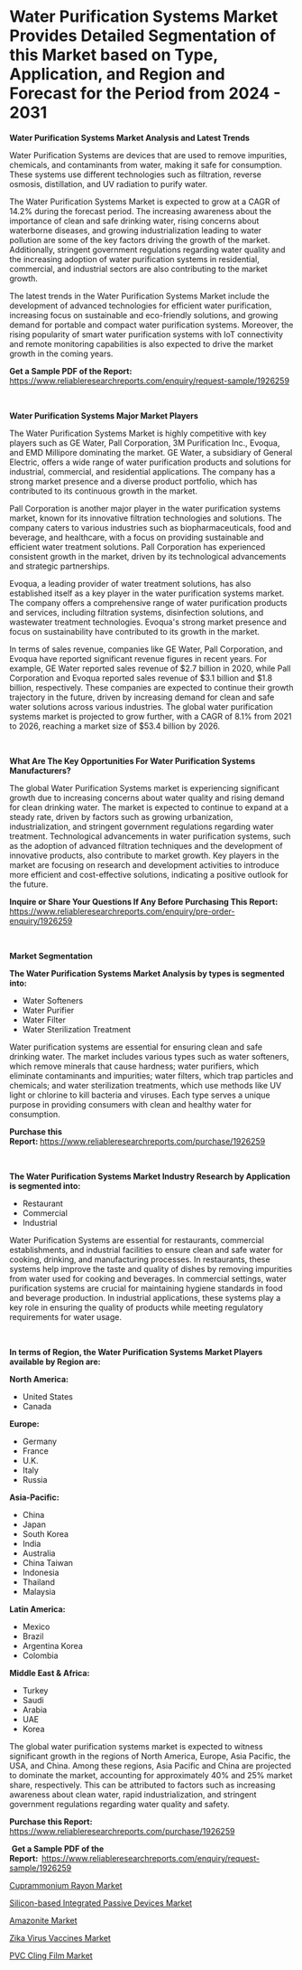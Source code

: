 <p><h1>Water Purification Systems Market Provides Detailed Segmentation of this Market based on Type, Application, and Region and Forecast for the Period from 2024 - 2031</h1></p><p><strong>Water Purification Systems Market Analysis and Latest Trends</strong></p>
<p><p>Water Purification Systems are devices that are used to remove impurities, chemicals, and contaminants from water, making it safe for consumption. These systems use different technologies such as filtration, reverse osmosis, distillation, and UV radiation to purify water.</p><p>The Water Purification Systems Market is expected to grow at a CAGR of 14.2% during the forecast period. The increasing awareness about the importance of clean and safe drinking water, rising concerns about waterborne diseases, and growing industrialization leading to water pollution are some of the key factors driving the growth of the market. Additionally, stringent government regulations regarding water quality and the increasing adoption of water purification systems in residential, commercial, and industrial sectors are also contributing to the market growth.</p><p>The latest trends in the Water Purification Systems Market include the development of advanced technologies for efficient water purification, increasing focus on sustainable and eco-friendly solutions, and growing demand for portable and compact water purification systems. Moreover, the rising popularity of smart water purification systems with IoT connectivity and remote monitoring capabilities is also expected to drive the market growth in the coming years.</p></p>
<p><strong>Get a Sample PDF of the Report:&nbsp;</strong> <a href="https://www.reliableresearchreports.com/enquiry/request-sample/1926259">https://www.reliableresearchreports.com/enquiry/request-sample/1926259</a></p>
<p>&nbsp;</p>
<p><strong>Water Purification Systems Major Market Players</strong></p>
<p><p>The Water Purification Systems Market is highly competitive with key players such as GE Water, Pall Corporation, 3M Purification Inc., Evoqua, and EMD Millipore dominating the market. GE Water, a subsidiary of General Electric, offers a wide range of water purification products and solutions for industrial, commercial, and residential applications. The company has a strong market presence and a diverse product portfolio, which has contributed to its continuous growth in the market.</p><p>Pall Corporation is another major player in the water purification systems market, known for its innovative filtration technologies and solutions. The company caters to various industries such as biopharmaceuticals, food and beverage, and healthcare, with a focus on providing sustainable and efficient water treatment solutions. Pall Corporation has experienced consistent growth in the market, driven by its technological advancements and strategic partnerships.</p><p>Evoqua, a leading provider of water treatment solutions, has also established itself as a key player in the water purification systems market. The company offers a comprehensive range of water purification products and services, including filtration systems, disinfection solutions, and wastewater treatment technologies. Evoqua's strong market presence and focus on sustainability have contributed to its growth in the market.</p><p>In terms of sales revenue, companies like GE Water, Pall Corporation, and Evoqua have reported significant revenue figures in recent years. For example, GE Water reported sales revenue of $2.7 billion in 2020, while Pall Corporation and Evoqua reported sales revenue of $3.1 billion and $1.8 billion, respectively. These companies are expected to continue their growth trajectory in the future, driven by increasing demand for clean and safe water solutions across various industries. The global water purification systems market is projected to grow further, with a CAGR of 8.1% from 2021 to 2026, reaching a market size of $53.4 billion by 2026.</p></p>
<p>&nbsp;</p>
<p><strong>What Are The Key Opportunities For Water Purification Systems Manufacturers?</strong></p>
<p><p>The global Water Purification Systems market is experiencing significant growth due to increasing concerns about water quality and rising demand for clean drinking water. The market is expected to continue to expand at a steady rate, driven by factors such as growing urbanization, industrialization, and stringent government regulations regarding water treatment. Technological advancements in water purification systems, such as the adoption of advanced filtration techniques and the development of innovative products, also contribute to market growth. Key players in the market are focusing on research and development activities to introduce more efficient and cost-effective solutions, indicating a positive outlook for the future.</p></p>
<p><strong>Inquire or Share Your Questions If Any Before Purchasing This Report:</strong> <a href="https://www.reliableresearchreports.com/enquiry/pre-order-enquiry/1926259">https://www.reliableresearchreports.com/enquiry/pre-order-enquiry/1926259</a></p>
<p>&nbsp;</p>
<p><strong>Market Segmentation</strong></p>
<p><strong>The Water Purification Systems Market Analysis by types is segmented into:</strong></p>
<p><ul><li>Water Softeners</li><li>Water Purifier</li><li>Water Filter</li><li>Water Sterilization Treatment</li></ul></p>
<p><p>Water purification systems are essential for ensuring clean and safe drinking water. The market includes various types such as water softeners, which remove minerals that cause hardness; water purifiers, which eliminate contaminants and impurities; water filters, which trap particles and chemicals; and water sterilization treatments, which use methods like UV light or chlorine to kill bacteria and viruses. Each type serves a unique purpose in providing consumers with clean and healthy water for consumption.</p></p>
<p><strong>Purchase this Report:&nbsp;</strong><a href="https://www.reliableresearchreports.com/purchase/1926259">https://www.reliableresearchreports.com/purchase/1926259</a></p>
<p>&nbsp;</p>
<p><strong>The Water Purification Systems Market Industry Research by Application is segmented into:</strong></p>
<p><ul><li>Restaurant</li><li>Commercial</li><li>Industrial</li></ul></p>
<p><p>Water Purification Systems are essential for restaurants, commercial establishments, and industrial facilities to ensure clean and safe water for cooking, drinking, and manufacturing processes. In restaurants, these systems help improve the taste and quality of dishes by removing impurities from water used for cooking and beverages. In commercial settings, water purification systems are crucial for maintaining hygiene standards in food and beverage production. In industrial applications, these systems play a key role in ensuring the quality of products while meeting regulatory requirements for water usage.</p></p>
<p>&nbsp;</p>
<p><strong>In terms of Region, the Water Purification Systems Market Players available by Region are:</strong></p>
<p>
    <p> <strong> North America: </strong>
        <ul>
            <li>United States</li>
            <li>Canada</li>
        </ul>
        </p> 
    <p> <strong> Europe: </strong>
        <ul>
            <li>Germany</li>
            <li>France</li>
            <li>U.K.</li>
            <li>Italy</li>
            <li>Russia</li>
        </ul>
        </p> 
    <p> <strong> Asia-Pacific: </strong>
        <ul>
            <li>China</li>
            <li>Japan</li>
            <li>South Korea</li>
            <li>India</li>
            <li>Australia</li>
            <li>China Taiwan</li>
            <li>Indonesia</li>
            <li>Thailand</li>
            <li>Malaysia</li>
        </ul>
        </p> 
    <p> <strong> Latin America: </strong>
        <ul>
            <li>Mexico</li>
            <li>Brazil</li>
            <li>Argentina Korea</li>
            <li>Colombia</li>
        </ul>
        </p> 
    <p> <strong> Middle East & Africa: </strong>
        <ul>
            <li>Turkey</li>
            <li>Saudi</li>
            <li>Arabia</li>
            <li>UAE</li>
            <li>Korea</li>
        </ul>
    </p>
    </p>
<p><p>The global water purification systems market is expected to witness significant growth in the regions of North America, Europe, Asia Pacific, the USA, and China. Among these regions, Asia Pacific and China are projected to dominate the market, accounting for approximately 40% and 25% market share, respectively. This can be attributed to factors such as increasing awareness about clean water, rapid industrialization, and stringent government regulations regarding water quality and safety.</p></p>
<p><strong>Purchase this Report: </strong><a href="https://www.reliableresearchreports.com/purchase/1926259">https://www.reliableresearchreports.com/purchase/1926259</a></p>
<p>&nbsp;<strong>Get a Sample PDF of the Report:&nbsp;&nbsp;</strong><a href="https://www.reliableresearchreports.com/enquiry/request-sample/1926259">https://www.reliableresearchreports.com/enquiry/request-sample/1926259</a></p>
<p><strong></strong></p>
<p><p><a href="https://view.publitas.com/reportprime-1/cuprammonium-rayon-market-size-and-examines-its-market-scope-with-a-primary-focus-on-growth-opportunities-and-forecasted-trends-spanning-from-2024-to-2031/">Cuprammonium Rayon Market</a></p><p><a href="https://unruly-ladybug-44b.notion.site/Silicon-based-Integrated-Passive-Devices-Market-Dynamics-2024-2031-Also-about-Its-Market-Trends-Pr-ec349e881d12434d8721106bfd11a760">Silicon-based Integrated Passive Devices Market</a></p><p><a href="https://view.publitas.com/reportprime-1/amazonite-market-challenges-opportunities-and-growth-drivers-and-major-market-players-forecasted-for-period-from-2024-2031/">Amazonite Market</a></p><p><a href="https://cute-banjo-8ca.notion.site/Zika-Virus-Vaccines-Market-Size-Market-Share-and-Global-Market-Analysis-Report-2024-2031-6136fac0dc344b57bac7ea1558785405">Zika Virus Vaccines Market</a></p><p><a href="https://meowing-lemming-dd3.notion.site/PVC-Cling-Film-Market-Size-Growth-and-Forecast-from-2024-2031-72bde565db5b4095a5846a140e65d1f8">PVC Cling Film Market</a></p></p>